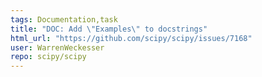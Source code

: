 ```yaml
---
tags: Documentation,task
title: "DOC: Add \"Examples\" to docstrings"
html_url: "https://github.com/scipy/scipy/issues/7168"
user: WarrenWeckesser
repo: scipy/scipy
---
```


